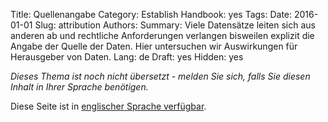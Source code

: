 Title: Quellenangabe
Category: Establish
Handbook: yes
Tags:
Date: 2016-01-01
Slug: attribution
Authors:
Summary: Viele Datensätze leiten sich aus anderen ab und rechtliche Anforderungen verlangen bisweilen explizit die Angabe der Quelle der Daten. Hier untersuchen wir Auswirkungen für Herausgeber von Daten.
Lang: de
Draft: yes
Hidden: yes


<em>Dieses Thema ist noch nicht übersetzt - melden Sie sich, falls Sie diesen Inhalt in Ihrer Sprache benötigen.</em>

Diese Seite ist in [englischer Sprache verfügbar](/en/establish/attribution).
